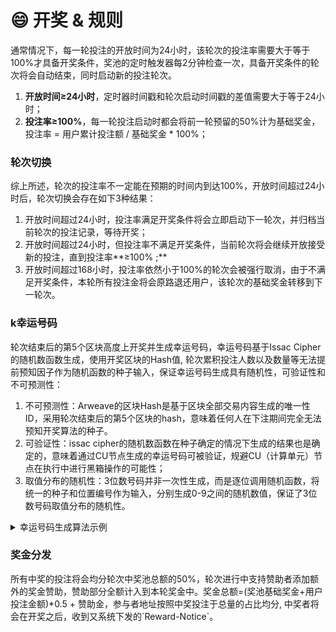 # 😄 开奖 & 规则

通常情况下，每一轮投注的开放时间为24小时，该轮次的投注率需要大于等于100%才具备开奖条件，奖池的定时触发器每2分钟检查一次，具备开奖条件的轮次将会自动结束，同时启动新的投注轮次。

1. **开放时间≥24小时**，定时器时间戳和轮次启动时间戳的差值需要大于等于24小时；
2. **投注率≥100%**，每一轮投注启动时都会将前一轮预留的50%计为基础奖金，投注率 = 用户累计投注额 / 基础奖金 \* 100%；

### 轮次切换

综上所述，轮次的投注率不一定能在预期的时间内到达100%，开放时间超过24小时后，轮次切换会存在如下3种结果：

1. 开放时间超过24小时，投注率满足开奖条件将会立即启动下一轮次，并归档当前轮次的投注记录，等待开奖；
2. 开放时间超过24小时，但投注率不满足开奖条件，当前轮次将会继续开放接受新的投注，直到投注率**≥100% ;**
3. 开放时间超过168小时，投注率依然小于100%的轮次会被强行取消，由于不满足开奖条件，本轮所有投注金将会原路退还用户，该轮次的基础奖金转移到下一轮次。

### k幸运号码

轮次结束后的第5个区块高度上开奖并生成幸运号码，幸运号码基于Issac Cipher的随机数函数生成，使用开奖区块的Hash值, 轮次累积投注人数以及数量等无法提前预知因子作为随机函数的种子输入，保证幸运号码生成具有随机性，可验证性和不可预测性：

1. 不可预测性：Arweave的区块Hash是基于区块全部交易内容生成的唯一性ID，采用轮次结束后的第5个区块的hash，意味着任何人在下注期间完全无法预知开奖算法的种子。
2. 可验证性：issac cipher的随机数函数在种子确定的情况下生成的结果也是确定的，意味着通过CU节点生成的幸运号码可被验证，规避CU（计算单元）节点在执行中进行黑箱操作的可能性；
3. 取值分布的随机性：3位数号码并非一次性生成，而是逐位调用随机函数，将统一的种子和位置编号作为输入，分别生成0-9之间的随机数值，保证了3位数号码取值分布的随机性。

<details>

<summary>幸运号码生成算法示例</summary>

```lua
local seed = Block.Hash..Round.TotalBets..Round.Participator

local getLuckyNumber = function(seed,len)
  local numbers = ""
  for i = 1, len or 3 do
    local n = crypto.cipher.issac.random(0, 9, tostring(i)..seed..numbers)
    numbers = numbers .. n
  end
  return numbers
end

local luckyNumber = getLuckyNumber(seed,3)
```

</details>

### 奖金分发

所有中奖的投注将会均分轮次中奖池总额的50%，轮次进行中支持赞助者添加额外的奖金赞助，赞助部分全额计入到本轮奖金中。奖金总额=(奖池基础奖金+用户投注金额)\*0.5 + 赞助金，参与者地址按照中奖投注于总量的占比均分, 中奖者将会在开奖之后，收到又系统下发的\`Reward-Notice\`。
